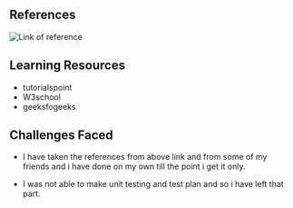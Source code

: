## References

![Link of reference](https://github.com/raagavardhini/Stepin-Employee-Record-System.git)

## Learning Resources

* tutorialspoint
* W3school
* geeksfogeeks

## Challenges Faced

* I have taken the references from above link and from some of my friends and i have done on my own till the point i get it only.

* I was not able to make unit testing and test plan and so i have left that part. 

